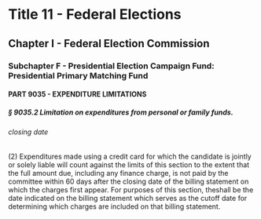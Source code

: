 
# Title 11 - Federal Elections
## Chapter I - Federal Election Commission
### Subchapter F - Presidential Election Campaign Fund: Presidential Primary Matching Fund
#### PART 9035 - EXPENDITURE LIMITATIONS
##### § 9035.2 Limitation on expenditures from personal or family funds.
###### closing date

(2) Expenditures made using a credit card for which the candidate is jointly or solely liable will count against the limits of this section to the extent that the full amount due, including any finance charge, is not paid by the committee within 60 days after the closing date of the billing statement on which the charges first appear. For purposes of this section, theshall be the date indicated on the billing statement which serves as the cutoff date for determining which charges are included on that billing statement.
